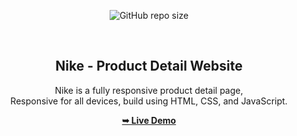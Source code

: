 <div align="center">
  
  ![GitHub repo size](https://img.shields.io/github/repo-size/Shaad-Imran/funel-product-detail-page)
  
  <br />
  
  <h2 align="center">Nike - Product Detail Website</h2>

Nike is a fully responsive product detail page, <br />Responsive for all devices, build using HTML, CSS, and JavaScript.

<a href="https://shaad-imran.github.io/product-detail-page/"><strong>➥ Live Demo</strong></a>

</div>

